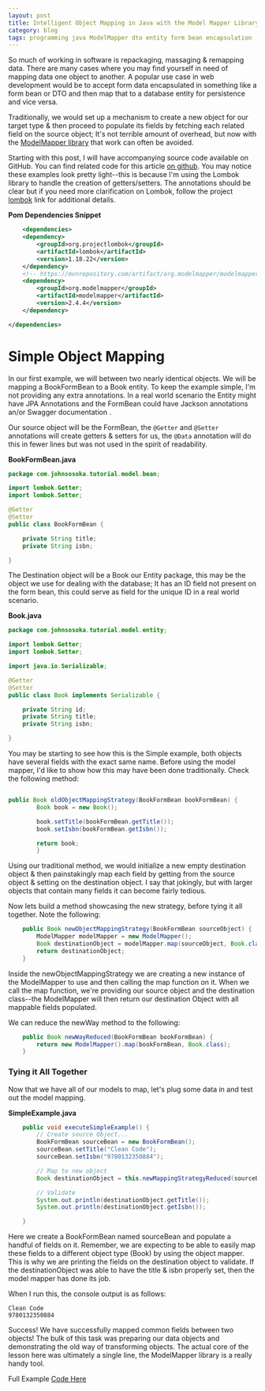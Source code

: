 ```yaml
---
layout: post
title: Intelligent Object Mapping in Java with the Model Mapper Library
category: blog
tags: programming java ModelMapper dto entity form bean encapsulation
---
```


So much of working in software is repackaging, massaging & remapping data. There are many cases where you
may find yourself in need of mapping data one object to another. A popular use case in web development would 
be to accept form data encapsulated in something like a form bean or DTO and then map that to a database entity
for persistence and vice versa. 

Traditionally, we would set up a mechanism to create a new object for our target 
type & then proceed to populate its fields by fetching each related field on the source object; It's not terrible 
amount of overhead, but now with the [ModelMapper library](http://modelmapper.org/) that work can often be avoided.

Starting with this post, I will have accompanying source code available on GitHub. You can find related code for this
article [on github](https://github.com/johnsosoka/code-examples/tree/main/java/object-mapping). You may notice these 
examples look pretty light--this is because I'm using the Lombok library to handle the creation of getters/setters. The 
annotations should be clear but if you need more clarification on Lombok, follow the project [lombok](https://projectlombok.org/) 
link for additional details.

**Pom Dependencies Snippet**
```xml
    <dependencies>
    <dependency>
        <groupId>org.projectlombok</groupId>
        <artifactId>lombok</artifactId>
        <version>1.18.22</version>
    </dependency>
    <!-- https://mvnrepository.com/artifact/org.modelmapper/modelmapper -->
    <dependency>
        <groupId>org.modelmapper</groupId>
        <artifactId>modelmapper</artifactId>
        <version>2.4.4</version>
    </dependency>

</dependencies>
```

# Simple Object Mapping

In our first example, we will between two nearly identical objects. We will be mapping a BookFormBean to a Book entity. 
To keep the example simple, I'm not providing any extra annotations. In a real world scenario the Entity might have 
JPA Annotations and the FormBean could have Jackson annotations an/or Swagger documentation .

Our source object will be the FormBean, the `@Getter` and `@Setter` annotations will create getters & setters for us, 
the `@Data` annotation will do this in fewer lines but was not used in the spirit of readability.

**BookFormBean.java**
```java
package com.johnsosoka.tutorial.model.bean;

import lombok.Getter;
import lombok.Setter;

@Getter
@Setter
public class BookFormBean {

    private String title;
    private String isbn;

}
```

The Destination object will be a Book our Entity package, this may be the object we use for dealing with 
the database; It has an ID field not present on the form bean, this could serve as field for the unique ID in a real 
world scenario.

**Book.java**
```java
package com.johnsosoka.tutorial.model.entity;

import lombok.Getter;
import lombok.Setter;

import java.io.Serializable;

@Getter
@Setter
public class Book implements Serializable {

    private String id;
    private String title;
    private String isbn;

}
```

You may be starting to see how this is the Simple example, both objects have several fields with the exact same name.
Before using the model mapper, I'd like to show how this may have been done traditionally. Check the following method:

```java

public Book oldObjectMappingStrategy(BookFormBean bookFormBean) {
        Book book = new Book();

        book.setTitle(bookFormBean.getTitle());
        book.setIsbn(bookFormBean.getIsbn());

        return book;
        }

```

Using our traditional method, we would initialize a new empty destination object & then painstakingly map each field by
getting from the source object & setting on the destination object. I say that jokingly, but with larger objects that
contain many fields it can become fairly tedious.

Now lets build a method showcasing the new strategy, before tying it all together. Note the following: 

```java
    public Book newObjectMappingStrategy(BookFormBean sourceObject) {
        ModelMapper modelMapper = new ModelMapper();
        Book destinationObject = modelMapper.map(sourceObject, Book.class);
        return destinationObject;
    }
```

Inside the newObjectMappingStrategy we are creating a new instance of the ModelMapper to use and then calling the map function on it.
When we call the map function, we're providing our source object and the destination class--the ModelMapper will then
return our destination Object with all mappable fields populated. 

We can reduce the newWay method to the following:

```java
    public Book newWayReduced(BookFormBean bookFormBean) {
        return new ModelMapper().map(bookFormBean, Book.class);
    }
```

### Tying it All Together

Now that we have all of our models to map, let's plug some data in and test out the model mapping. 

**SimpleExample.java**
```java
    public void executeSimpleExample() {
        // Create source Object...
        BookFormBean sourceBean = new BookFormBean();
        sourceBean.setTitle("Clean Code");
        sourceBean.setIsbn("9780132350884");

        // Map to new object
        Book destinationObject = this.newMappingStrategyReduced(sourceBean);

        // Validate
        System.out.println(destinationObject.getTitle());
        System.out.println(destinationObject.getIsbn());

    }
```

Here we create a BookFormBean named sourceBean and populate a handful of fields on it. Remember, we are expecting to be
able to easily map these fields to a different object type (Book) by using the object mapper. This is why we are printing
the fields on the destination object to validate. If the destinationObject was able to have the title & isbn properly set, 
then the model mapper has done its job.

When I run this, the console output is as follows:

```shell
Clean Code
9780132350884
```

Success! We have successfully mapped common fields between two objects! The bulk of this task was preparing our data
objects and demonstrating the old way of transforming objects. The actual core of the lesson here was ultimately a single
line, the ModelMapper library is a really handy tool.

Full Example [Code Here](https://github.com/johnsosoka/code-examples/tree/main/java/object-mapping)